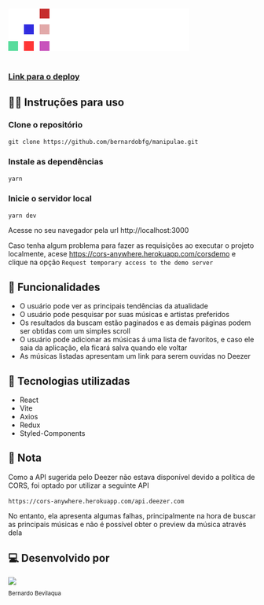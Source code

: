 ![letmeask](https://github.com/bernardobfg/manipulae/blob/main/src/assets/logo.svg)
#
### <a href="https://bernardobfg-music.vercel.app/">Link para o deploy </a>

## 👨‍💻 Instruções para uso
### Clone o repositório

```
git clone https://github.com/bernardobfg/manipulae.git
```

### Instale as dependências
```
yarn
```

### Inicie o servidor local
```
yarn dev
```
Acesse no seu navegador pela url http://localhost:3000

Caso tenha algum problema para fazer as requisições ao executar o projeto localmente, 
acese https://cors-anywhere.herokuapp.com/corsdemo e clique na opção
```Request temporary access to the demo server```

## 🔨 Funcionalidades
- O usuário pode ver as principais tendências da atualidade
- O usuário pode pesquisar por suas músicas e artistas preferidos
- Os resultados da buscam estão paginados e as demais páginas podem ser obtidas com um simples scroll
- O usuário pode adicionar as músicas á uma lista de favoritos, e caso ele saia da aplicação, ela ficará salva quando ele voltar
- As músicas listadas apresentam um link para serem ouvidas no Deezer

## 🚀 Tecnologias utilizadas
- React
- Vite
- Axios
- Redux
- Styled-Components

## 📝 Nota 
Como a API sugerida pelo Deezer não estava disponível devido a política de CORS, foi optado por utilizar a seguinte API

```https://cors-anywhere.herokuapp.com/api.deezer.com```

No entanto, ela apresenta algumas falhas, principalmente na hora de buscar as principais músicas e não é possível obter o preview da música através dela

## 💻 Desenvolvido por
<img src="https://github.com/bernardobfg.png" width=80><br><sub>Bernardo Bevilaqua</sub>
